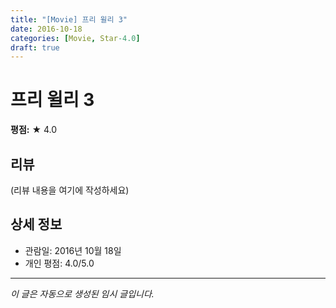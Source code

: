 ```yaml
---
title: "[Movie] 프리 윌리 3"
date: 2016-10-18
categories: [Movie, Star-4.0]
draft: true
---
```


# 프리 윌리 3

**평점:** ★ 4.0

## 리뷰

(리뷰 내용을 여기에 작성하세요)

## 상세 정보

- 관람일: 2016년 10월 18일
- 개인 평점: 4.0/5.0

---

*이 글은 자동으로 생성된 임시 글입니다.*
